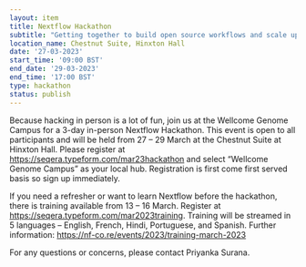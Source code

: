 ```yaml
---
layout: item
title: Nextflow Hackathon
subtitle: "Getting together to build open source workflows and scale up our science."
location_name: Chestnut Suite, Hinxton Hall
date: '27-03-2023'
start_time: '09:00 BST'
end_date: '29-03-2023'
end_time: '17:00 BST'
type: hackathon
status: publish
---
```


Because hacking in person is a lot of fun, join us at the Wellcome Genome Campus for a 3-day in-person Nextflow Hackathon. This event is open to all participants and will be held from 27 – 29 March at the Chestnut Suite at Hinxton Hall. Please register at https://seqera.typeform.com/mar23hackathon and select “Wellcome Genome Campus” as your local hub. Registration is first come first served basis so sign up immediately. 

If you need a refresher or want to learn Nextflow before the hackathon, there is training available from 13 – 16 March. Register at https://seqera.typeform.com/mar2023training. Training will be streamed in 5 languages – English, French, Hindi, Portuguese, and Spanish. Further information: https://nf-co.re/events/2023/training-march-2023

For any questions or concerns, please contact Priyanka Surana.
